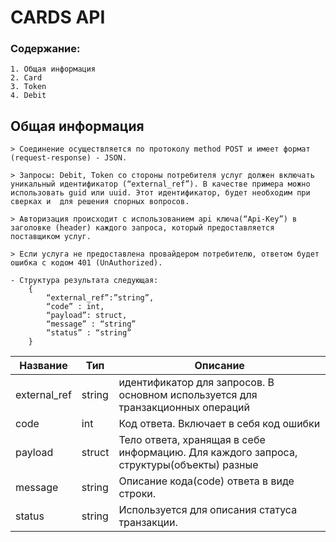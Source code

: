 # CARDS API

### Содержание:
    1. Общая информация 
    2. Card
    3. Token
    4. Debit

## Общая информация
    > Соединение осуществляется по протоколу method POST и имеет формат (request-response) - JSON. 

    > Запроcы: Debit, Token со стороны потребителя услуг должен включать уникальный идентификатор (“external_ref”). В качестве примера можно использовать guid или uuid. Этот идентификатор, будет необходим при сверках и  для решения спорных вопросов. 

    > Авторизация происходит с использованием api ключа(“Api-Key”) в заголовке (header) каждого запроса, который предоставляется поставщиком услуг.

    > Если услуга не предоставлена провайдером потребителю, ответом будет ошибка с кодом 401 (UnAuthorized).
  
    - Структура результата следующая:
        {
            “external_ref”:”string”,
            “code” : int,
            “payload”: struct,
            “message” : “string”
            “status” : “string”
        }

| Название | Тип | Описание |
|---|---|---|
| external_ref  |  string |  идентификатор для запросов. В основном используется для транзакционных операций |
| code  | int  |  Код ответа. Включает в себя код ошибки |
| payload  | struct |  Тело ответа, хранящая в себе информацию. Для каждого запроса, структуры(объекты) разные |
| message  | string | Описание кода(code) ответа в виде строки. |
| status | string | Используется для описания статуса транзакции. |

